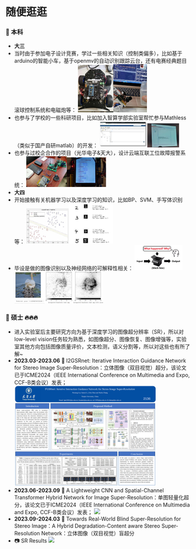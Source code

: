 # 随便逛逛
### 📢 本科
- **大三**
- 当时由于参加电子设计竞赛，学过一些相关知识（控制类偏多），比如基于arduino的智能小车，基于openmv的自动识别跟踪云台，还有电赛经典题目滚球控制系统和电磁炮等：
  <img src="images/智能小车.jpg" width="20%"><img src="images/openmv.jpg" width="19%">
- 也参与了学校的一些科研项目，比如加入智算学部实验室帮忙参与Mathless（类似于国产自研matlab）的开发：
  <img src="images/Mathless.png" width="27%"><img src="images/Mathless2.jpg" width="18%">
- 也参与过校企合作的项目（光华电子&天大），设计云端互联工位故障报警系统：
  <img src="images/校企合作项目.jpg" width="23%"><img src="images/校企合作项目2.jpg" width="22%">
- **大四**
- 开始接触有关机器学习以及深度学习的知识，比如BP、SVM、手写体识别等：
  <img src="images/SVM.jpg" width="24%"><img src="images/手写体识别.png" width="25%">
- 毕设是做的图像识别以及神经网络的可解释性相关：
  <img src="images/神经网络可解释性.png" width="27%"><img src="images/毕设.png" width="50%">
### 📢 硕士 🔥🔥🔥
- 进入实验室后主要研究方向为基于深度学习的图像超分辨率（SR），所以对low-level vision任务较为熟悉，如图像超分、图像恢复、图像增强等，实验室其他方向包括图像质量评价，文本检测，语义分割等，所以对这些也有所了解~
- **2023.03-2023.06** 🚀 I2GSRnet: Iterative Interaction Guidance Network for Stereo Image Super-Resolution：立体图像（双目视觉）超分，该论文已于ICME2024（IEEE International Conference on Multimedia and Expo, CCF-B类会议）发表；
  <img src="images/ICME2024poster.png" width="80%">
- **2023.06-2023.09** 🚀 A Lightweight CNN and Spatial-Channel Transformer Hybrid Network for Image Super-Resolution：单图轻量化超分，该论文已于ICME2024（IEEE International Conference on Multimedia and Expo, CCF-B类会议）发表；
  <img src="images/ICME2024oral.png" width="80%">
- **2023.09-2024.03** 🚀 Towards Real-World Blind Super-Resolution for Stereo Image：A Hybrid Degradation-Content aware Stereo Super-Resolution Network：立体图像（双目视觉）盲超分
- 📷 SR Results
  <img src="images/ICME2024oral.png" width="80%">

